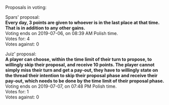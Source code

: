 Proposals in voting:  

Spars' proposal:  
**Every day, 3 points are given to whoever is in the last place at that time. That is in addition to any other gains.**  
Voting ends on 2019-07-06, on 08:39 AM Polish time.  
Votes for: 4  
Votes against: 0

Juiz' proposal:  
**A player can choose, within the time limit of their turn to propose, to willingly skip their proposal, and receive 10 points. The player cannot simply miss their turn and get a pay-out, they have to willingly state on the thread their intention to skip their proposal phase and receive their pay-out, which needs to be done by the time limit of their proposal phase.**  
Voting ends on 2019-07-07, on 07:48 PM Polish time.  
Votes for: 1  
Votes against: 0
